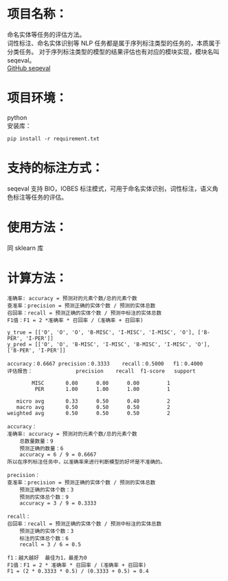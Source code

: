 # 项目名称：
命名实体等任务的评估方法。         
词性标注、命名实体识别等 NLP 任务都是属于序列标注类型的任务的，本质属于分类任务。
对于序列标注类型的模型的结果评估也有对应的模块实现，模块名叫 seqeval。            
[GitHub seqeval](https://github.com/chakki-works/seqeval)

# 项目环境：
python             
安装库：
```
pip install -r requirement.txt
```   

# 支持的标注方式：
seqeval 支持 BIO，IOBES 标注模式，可用于命名实体识别，词性标注，语义角色标注等任务的评估。

# 使用方法：
同 sklearn 库     

# 计算方法：
```
准确率: accuracy = 预测对的元素个数/总的元素个数           
查准率：precision = 预测正确的实体个数 / 预测的实体总数      
召回率：recall = 预测正确的实体个数 / 预测中标注的实体总数
F1值：F1 = 2 *准确率 * 召回率 / (准确率 + 召回率)
```

```
y_true = [['O', 'O', 'O', 'B-MISC', 'I-MISC', 'I-MISC', 'O'], ['B-PER', 'I-PER']]
y_pred = [['O', 'O', 'B-MISC', 'I-MISC', 'B-MISC', 'I-MISC', 'O'], ['B-PER', 'I-PER']]

accuracy：0.6667	precision：0.3333	recall：0.5000	f1：0.4000
评估报告：              precision    recall  f1-score   support

        MISC       0.00      0.00      0.00         1
         PER       1.00      1.00      1.00         1

   micro avg       0.33      0.50      0.40         2
   macro avg       0.50      0.50      0.50         2
weighted avg       0.50      0.50      0.50         2
```

```
accuracy：
准确率: accuracy = 预测对的元素个数/总的元素个数 
    总数量数量：9
    预测正确的数量：6
    accuracy = 6 / 9 = 0.6667
所以在序列标注任务中，以准确率来进行判断模型的好坏是不准确的。
```

```
precision：
查准率：precision = 预测正确的实体个数 / 预测的实体总数 
    预测正确的实体个数：3
    预测的实体总个数：9
    accuracy = 3 / 9 = 0.3333
```

```
recall：
召回率：recall = 预测正确的实体个数 / 预测中标注的实体总数
    预测正确的实体个数：3
    标注的实体总个数：6
    recall = 3 / 6 = 0.5
```

```
f1：越大越好  最佳为1，最差为0
F1值：F1 = 2 * 准确率 * 召回率 / (准确率 + 召回率)
F1 = (2 * 0.3333 * 0.5) / (0.3333 + 0.5) = 0.4
```
